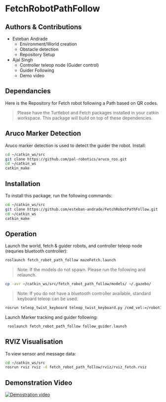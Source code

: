 # FetchRobotPathFollow
## Authors & Contributions
* Esteban Andrade
    * Environment/World creation
    * Obstacle detection 
    * Repository Setup
* Ajal Singh
    * Controller teleop node (Guider control)
    * Guider Following
    * Demo video

## Dependancies
Here is the Repository for Fetch robot following a Path based on QR codes.

> Please have the Turtlebot and Fetch packages installed in your catkin workspace. This package will build on top of these dependencies.
## Aruco Marker Detection
Aruco marker detection is used to detect the guider the robot.
Install:

```bash
cd ~/catkin_ws/src
git clone https://github.com/pal-robotics/aruco_ros.git
cd ~/catkin_ws
catkin_make
```

## Installation
To install this package, run the following commands:
```bash
cd ~/catkin_ws/src
git clone https://github.com/esteban-andrade/FetchRobotPathFollow.git
cd ~/catkin_ws
catkin_make
```

## Operation
Launch the world, fetch & guider robots, and controller teleop node (requries bluetooth controller):
```bash
roslaunch fetch_robot_path_follow mazeFetch.launch
```
>Note: If the models do not spawn. Please run the following and relaunch. 
 ```bash
 cp -avr ~/catkin_ws/src/fetch_robot_path_follow/models/ ~/.gazebo/
 ```

>Note: If you do not have a bluetooth controller available, standard keyboard teleop can be used:
```bash
rosrun teleop_twist_keyboard teleop_twist_keyboard.py /cmd_vel:=/robot1/cmd_vel
```

 Launch Marker tracking and guider following:
```bash
 roslaunch fetch_robot_path_follow follow_guider.launch
```

## RVIZ Visualisation
To view sensor and message data:
```bash
cd ~/catkin_ws/src
rosrun rviz rviz -d fetch_robot_path_follow/rviz/rviz_fetch.rviz
```

## Demonstration Video
[![Demostration video](https://img.youtube.com/vi/TRuqb9f4Vtk/sddefault.jpg)](https://youtu.be/TRuqb9f4Vtk)

